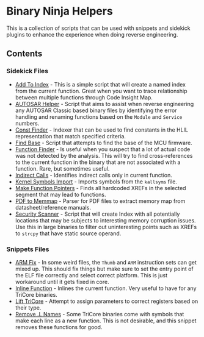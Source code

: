 # Binary Ninja Helpers

This is a collection of scripts that can be used with snippets and sidekick plugins to enhance the experience when doing reverse engineering.

## Contents

### Sidekick Files

* [Add To Index](./sidekick/add_to_index/) - This is a simple script that will create a named index from the current function. Great when you want to trace relationship between multiple functions through Code Insight Map.
* [AUTOSAR Helper](./sidekick/autosar_helper/) - Script that aims to assist when reverse engineering any AUTOSAR Classic based binary files by identifying the error handling and renaming functions based on the `Module` and `Service` numbers.
* [Const Finder](./sidekick/const_finder/) - Indexer that can be used to find constants in the HLIL representation that match specified criteria.
* [Find Base](./sidekick/find_base/) - Script that attempts to find the base of the MCU firmware. 
* [Function Finder](./sidekick/function_finder/) - Is useful when you suspect that a lot of actual code was not detected by the analysis. This will try to find cross-references to the current function in the binary that are not associated with a function. Rare, but sometimes useful.
* [Indirect Calls](./sidekick/indirect_calls/) - Identifies indirect calls only in current function.
* [Kernel Symbols Import](./sidekick/kernel_symbols/) - Imports symbols from the `kallsyms` file.
* [Make Function Pointers](./sidekick/make_function_pointers/) - Finds all hardcoded XREFs in the selected segment that may lead to functions.
* [PDF to Memmap](./sidekick/pdf_to_memmap/) - Parser for PDF files to extract memory map from datasheet/reference manuals.
* [Security Scanner](./sidekick/security_scanner/) - Script that will create Index with all potentially locations that may be subjects to interesting memory corruption issues. Use this in large binaries to filter out uninteresting points such as XREFs to `strcpy` that have static source operand.

### Snippets Files

* [ARM Fix](./snippets/arm_fix_address/) - In some weird files, the `Thumb` and `ARM` instruction sets can get mixed up. This should fix things but make sure to set the entry point of the ELF file correctly and select correct platform. This is just workaround until it gets fixed in core.
* [Inline Function](./snippets/inline_function/) - Inlines the current function. Very useful to have for any TriCore binaries.
* [Lift TriCore](./snippets/lift_tricore/) - Attempt to assign parameters to correct registers based on their type.
* [Remove .L Names](./snippets/remove_l_names_tricore/) - Some TriCore binaries come with symbols that make each line as a new function. This is not desirable, and this snippet removes these functions for good.
